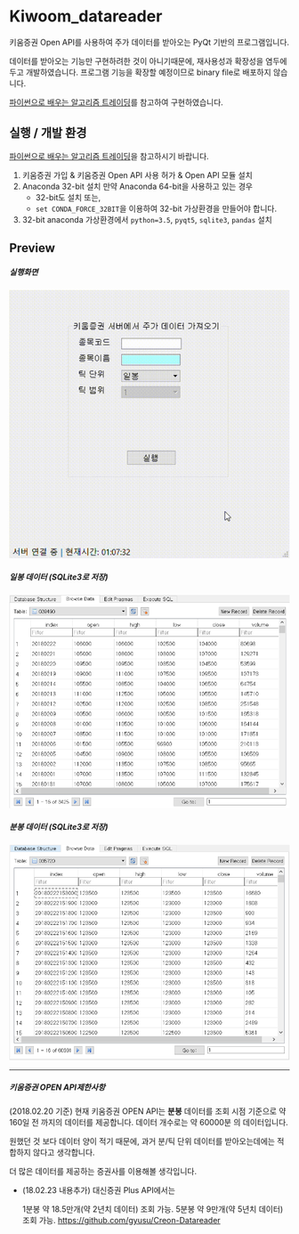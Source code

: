# Kiwoom_datareader
키움증권 Open API를 사용하여 주가 데이터를 받아오는 PyQt 기반의 프로그램입니다.

데이터를 받아오는 기능만 구현하려한 것이 아니기때문에, 재사용성과 확장성을 염두에 두고 개발하였습니다.
프로그램 기능을 확장할 예정이므로 binary file로 배포하지 않습니다.

[파이썬으로 배우는 알고리즘 트레이딩]를 참고하여 구현하였습니다.

[파이썬으로 배우는 알고리즘 트레이딩]:https://wikidocs.net/book/110

## 실행 / 개발 환경


[파이썬으로 배우는 알고리즘 트레이딩]을 참고하시기 바랍니다.

1. 키움증권 가입 & 키움증권 Open API 사용 허가 & Open API 모듈 설치
2. Anaconda 32-bit 설치
	만약 Anaconda 64-bit을 사용하고 있는 경우
    - 32-bit도 설치 또는,
    - `set CONDA_FORCE_32BIT`을 이용하여 32-bit 가상환경을 만들어야 합니다.
3. 32-bit anaconda 가상환경에서 `python=3.5`, `pyqt5`, `sqlite3`, `pandas` 설치
    


## Preview
##### 실행화면
![mainwindow](./sample_img/mainwindow.gif)
##### 일봉 데이터 (SQLite3로 저장)
![daily](./sample_img/daily.PNG)
##### 분봉 데이터 (SQLite3로 저장)
![minute](./sample_img/minute.PNG)

---

##### *키움증권 OPEN API제한사항*
(2018.02.20 기준)
현재 키움증권 OPEN API는 **분봉** 데이터를 조회 시점 기준으로 약 160일 전 까지의 데이터를 제공합니다.
데이터 개수로는 약 60000분 의 데이터입니다.

원했던 것 보다 데이터 양이 적기 때문에, 과거 분/틱 단위 데이터를 받아오는데에는 적합하지 않다고 생각합니다.

더 많은 데이터를 제공하는 증권사를 이용해볼 생각입니다.
+ (18.02.23 내용추가)
	대신증권 Plus API에서는

	1분봉 약 18.5만개(약 2년치 데이터) 조회 가능. 
	5분봉 약 9만개(약 5년치 데이터) 조회 가능. 
	https://github.com/gyusu/Creon-Datareader



